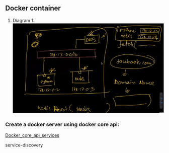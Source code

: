 ## Docker container

1. Diagram 1:  ![img.png](images/6_1.png)

### Create a docker server using docker core api:
[Docker_core_api_services](/services/docker_containers.py)

service-discovery